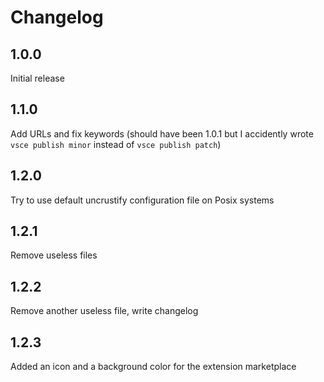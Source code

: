# Changelog

## 1.0.0

Initial release

## 1.1.0

Add URLs and fix keywords
(should have been 1.0.1 but I accidently wrote `vsce publish minor` instead of `vsce publish patch`)

## 1.2.0

Try to use default uncrustify configuration file on Posix systems

## 1.2.1

Remove useless files

## 1.2.2

Remove another useless file, write changelog

## 1.2.3

Added an icon and a background color for the extension marketplace